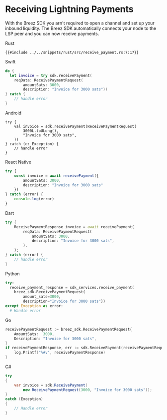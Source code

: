 # Receiving Lightning Payments

With the Breez SDK you arn't required to open a channel and set up your inbound liquidity.
The Breez SDK automatically connects your node to the LSP peer and you can now receive payments.

<custom-tabs category="lang">
<div slot="title">Rust</div>
<section>

```rust,ignore
{{#include ../../snippets/rust/src/receive_payment.rs:7:17}}
```
</section>

<div slot="title">Swift</div>
<section>

```swift
do {
  let invoice = try sdk.receivePayment(
    reqData: ReceivePaymentRequest(
        amountSats: 3000, 
        description: "Invoice for 3000 sats"))
} catch {
    // handle error
}
```
</section>

<div slot="title">Android</div>
<section>

```kotlin,ignore
try {
    val invoice = sdk.receivePayment(ReceivePaymentRequest(
        3000L.toULong(),
        "Invoice for 3000 sats",
    ))
} catch (e: Exception) {
    // handle error
}
```
</section>

<div slot="title">React Native</div>
<section>

```typescript
try {
    const invoice = await receivePayment({
        amountSats: 3000, 
        description: "Invoice for 3000 sats"
    })
} catch (error) {
    console.log(error)
}
```
</section>

<div slot="title">Dart</div>
<section>

```dart
try {
    ReceivePaymentResponse invoice = await receivePayment(
        reqData: ReceivePaymentRequest(
            amountSats: 3000, 
            description: "Invoice for 3000 sats",
        ),
    );
} catch (error) {
    // handle error
}
```
</section>

<div slot="title">Python</div>
<section>

```python
try:
  receive_payment_response = sdk_services.receive_payment(
    breez_sdk.ReceivePaymentRequest(
        amount_sats=3000,
        description="Invoice for 3000 sats"))
except Exception as error:
  # Handle error
```
</section>

<div slot="title">Go</div>
<section>

```go
receivePaymentRequest := breez_sdk.ReceivePaymentRequest{
    AmountSats:  3000,
    Description: "Invoice for 3000 sats",
}
if receivePaymentResponse, err := sdk.ReceivePayment(receivePaymentRequest); err == nil {
    log.Printf("%#v", receivePaymentResponse)
}
```
</section>

<div slot="title">C#</div>
<section>

```cs
try 
{
    var invoice = sdk.ReceivePayment(
        new ReceivePaymentRequest(3000, "Invoice for 3000 sats"));
} 
catch (Exception) 
{
    // Handle error
}
```
</section>
</custom-tabs>
